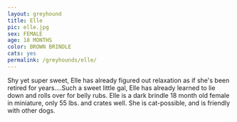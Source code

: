 ```yaml
---
layout: greyhound
title: Elle
pic: elle.jpg
sex: FEMALE
age: 18 MONTHS
color: BROWN BRINDLE
cats: yes
permalink: /greyhounds/elle/
---
```


Shy yet super sweet, Elle has already figured out relaxation as if she's been retired for years....Such a sweet little
gal, Elle has already learned to lie down and rolls over for belly rubs.  Elle is a dark brindle 18 month old female in
miniature, only 55 lbs. and crates well.  She is cat-possible, and is friendly with other dogs.
